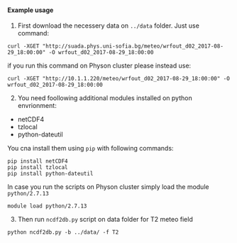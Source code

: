 #### Example usage

1. First download the necessery data on ```../data``` folder. Just use command:


```
curl -XGET "http://suada.phys.uni-sofia.bg/meteo/wrfout_d02_2017-08-29_18:00:00" -O wrfout_d02_2017-08-29_18:00:00
```

if you run this command on Physon cluster please instead use:

```
curl -XGET "http://10.1.1.220/meteo/wrfout_d02_2017-08-29_18:00:00" -O wrfout_d02_2017-08-29_18:00:00
```

2. You need foollowing additional modules installed on python envrionment:

* netCDF4
* tzlocal
* python-dateutil

You cna install them using ```pip``` with following commands:

```
pip install netCDF4
pip install tzlocal
pip install python-dateutil
```

In case you run the scripts on Physon cluster simply load the module ```python/2.7.13```

```
module load python/2.7.13
```

3. Then run ```ncdf2db.py``` script on data folder for T2 meteo field


```
python ncdf2db.py -b ../data/ -f T2

```
